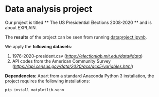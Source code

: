 # Data analysis project

Our project is titled ** The US Presidential Elections 2008-2020 ** and is about EXPLAIN.

The **results** of the project can be seen from running [dataproject.ipynb](dataproject.ipynb).

We apply the **following datasets**:

1. 1976-2020-president.csv (*https://electionlab.mit.edu/data#data*) 
2. API codes from the American Community Survey (*https://api.census.gov/data/2020/acs/acs5/variables.html*)

**Dependencies:** Apart from a standard Anaconda Python 3 installation, the project requires the following installations:

``pip install matplotlib-venn``
